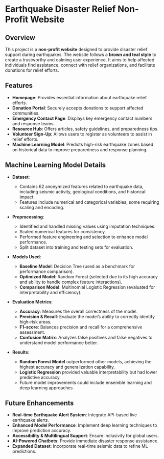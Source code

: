 # Earthquake Disaster Relief Non-Profit Website

## Overview
This project is a **non-profit website** designed to provide disaster relief support during earthquakes. The website follows a **brown and teal style** to create a trustworthy and calming user experience. It aims to help affected individuals find assistance, connect with relief organizations, and facilitate donations for relief efforts.

## Features
- **Homepage**: Provides essential information about earthquake relief efforts.
- **Donation Portal**: Securely accepts donations to support affected communities.
- **Emergency Contact Page**: Displays key emergency contact numbers and response teams.
- **Resource Hub**: Offers articles, safety guidelines, and preparedness tips.
- **Volunteer Sign-Up**: Allows users to register as volunteers to assist in relief efforts.
- **Machine Learning Model**: Predicts high-risk earthquake zones based on historical data to improve preparedness and response planning.


## Machine Learning Model Details
- **Dataset**:
  - Contains 62 anonymized features related to earthquake data, including seismic activity, geological conditions, and historical impact.
  - Features include numerical and categorical variables, some requiring scaling and encoding.
    
- **Preprocessing**:
  - Identified and handled missing values using imputation techniques.
  - Scaled numerical features for consistency.
  - Performed feature engineering and selection to enhance model performance.
  - Split dataset into training and testing sets for evaluation.
    
- **Models Used**:
  - **Baseline Model**: Decision Tree (used as a benchmark for performance comparison).
  - **Optimized Model**: Random Forest (selected due to its high accuracy and ability to handle complex feature interactions).
  - **Comparison Model**: Multinomial Logistic Regression (evaluated for interpretability and efficiency).
    
- **Evaluation Metrics**:
  - **Accuracy**: Measures the overall correctness of the model.
  - **Precision & Recall**: Evaluate the model’s ability to correctly identify high-risk areas.
  - **F1-score**: Balances precision and recall for a comprehensive assessment.
  - **Confusion Matrix**: Analyzes false positives and false negatives to understand model performance better.
    
- **Results**:
  - **Random Forest Model** outperformed other models, achieving the highest accuracy and generalization capability.
  - **Logistic Regression** provided valuable interpretability but had lower predictive accuracy.
  - Future model improvements could include ensemble learning and deep learning approaches.


## Future Enhancements
- **Real-time Earthquake Alert System**: Integrate API-based live earthquake alerts.
- **Enhanced Model Performance**: Implement deep learning techniques to improve prediction accuracy.
- **Accessibility & Multilingual Support**: Ensure inclusivity for global users.
- **AI-Powered Chatbots**: Provide immediate disaster response assistance.
- **Expanded Dataset**: Incorporate real-time seismic data to refine ML predictions.


